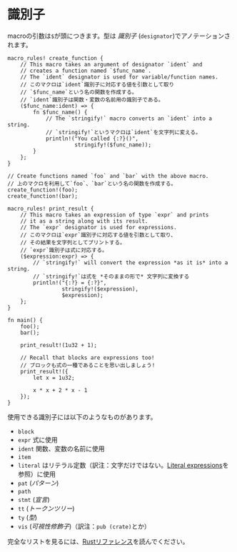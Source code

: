 <!--
# Designators
-->
# 識別子

<!--
The arguments of a macro are prefixed by a dollar sign `$` and type annotated
with a *designator*:
-->
macroの引数は`$`が頭につきます。型は *識別子* (`designator`)でアノテーションされます。

```rust,editable
macro_rules! create_function {
    // This macro takes an argument of designator `ident` and
    // creates a function named `$func_name`.
    // The `ident` designator is used for variable/function names.
    // このマクロは`ident`識別子に対応する値を引数として取り
    // `$func_name`という名の関数を作成する。
    // `ident`識別子は関数・変数の名前用の識別子である。
    ($func_name:ident) => {
        fn $func_name() {
            // The `stringify!` macro converts an `ident` into a string.
            // `stringify!`というマクロは`ident`を文字列に変える。
            println!("You called {:?}()",
                     stringify!($func_name));
        }
    };
}

// Create functions named `foo` and `bar` with the above macro.
// 上のマクロを利用して`foo`、`bar`という名の関数を作成する。
create_function!(foo);
create_function!(bar);

macro_rules! print_result {
    // This macro takes an expression of type `expr` and prints
    // it as a string along with its result.
    // The `expr` designator is used for expressions.
    // このマクロは`expr`識別子に対応する値を引数として取り、
    // その結果を文字列としてプリントする。
    // `expr`識別子は式に対応する。
    ($expression:expr) => {
        // `stringify!` will convert the expression *as it is* into a string.
        // `stringify!`は式を *そのままの形で* 文字列に変換する
        println!("{:?} = {:?}",
                 stringify!($expression),
                 $expression);
    };
}

fn main() {
    foo();
    bar();

    print_result!(1u32 + 1);

    // Recall that blocks are expressions too!
    // ブロックも式の一種であることを思い出しましょう!
    print_result!({
        let x = 1u32;

        x * x + 2 * x - 1
    });
}
```

<!--
These are some of the available designators:
-->
使用できる識別子には以下のようなものがあります。

<!--
* `block`
* `expr` is used for expressions
* `ident` is used for variable/function names
* `item`
* `literal` is used for literal constants
* `pat` (*pattern*)
* `path`
* `stmt` (*statement*)
* `tt` (*token tree*)
* `ty` (*type*)
* `vis` (*visibility qualifier*)
-->
* `block`
* `expr` 式に使用
* `ident` 関数、変数の名前に使用
* `item`
* `literal` はリテラル定数（訳注：文字だけではない。[Literal expressions][literal_expressions]を参照）に使用
* `pat` (*パターン*)
* `path`
* `stmt` (*宣言*)
* `tt` (*トークンツリー*)
* `ty` (*型*)
* `vis` (*可視性修飾子*)（訳注：`pub (crate)`とか）

[literal_expressions]:https://doc.rust-lang.org/reference/expressions/literal-expr.html

<!--
For a complete list, see the [Rust Reference].
-->
完全なリストを見るには、[Rustリファレンス][Rust Reference]を読んでください。

[Rust Reference]: https://doc.rust-lang.org/reference/macros-by-example.html
